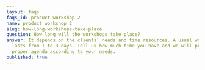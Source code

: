 ```yaml
---
layout: faqs
faqs_id: product workshop 2
name: product workshop 2
slug: how-long-workshops-take-place
question: How long will the workshops take place?
answer: It depends on the clients' needs and time resources. A usual workshop
  lasts from 1 to 3 days. Tell us how much time you have and we will prepare a
  proper agenda according to your needs.
published: true
---
```

